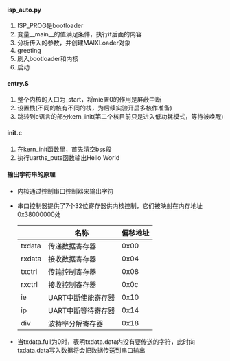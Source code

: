 #### isp_auto.py

1. ISP_PROG是bootloader
2. 变量\__main__的值满足条件，执行if后面的内容
3. 分析传入的参数，并创建MAIXLoader对象
4. greeting
5. 刷入bootloader和内核
6. 启动

#### entry.S

1. 整个内核的入口为_start，将mie置0的作用是屏蔽中断
2. 设置栈(不同的核有不同的栈，为后续实验开启多核作准备)
3. 跳转到c语言的部分kern_init(第二个核目前只是进入低功耗模式，等待被唤醒)

#### init.c

1. 在kern_init函数里，首先清空bss段
2. 执行uarths_puts函数输出Hello World

#### 输出字符串的原理

- 内核通过控制串口控制器来输出字符

- 串口控制器提供了7个32位寄存器供内核控制，它们被映射在内存地址0x38000000处

  |        | 名称               | 偏移地址 |
  | ------ | ------------------ | -------- |
  | txdata | 传递数据寄存器     | 0x00     |
  | rxdata | 接收数据寄存器     | 0x04     |
  | txctrl | 传输控制寄存器     | 0x08     |
  | rxctrl | 接收控制寄存器     | 0x0c     |
  | ie     | UART中断使能寄存器 | 0x10     |
  | ip     | UART中断等待寄存器 | 0x14     |
  | div    | 波特率分解寄存器   | 0x18     |

- 当txdata.full为0时，表明txdata.data内没有要传送的字符，此时向txdata.data写入数据将会把数据传送到串口输出